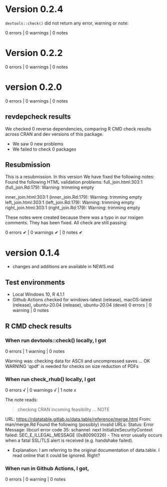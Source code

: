 # Version 0.2.4

`devtools::check()` did not return any error, warning or note:

0 errors | 0 warnings | 0 notes

# Version 0.2.2

0 errors | 0 warnings | 0 notes

# version 0.2.0

0 errors | 0 warnings | 0 notes

## revdepcheck results

We checked 0 reverse dependencies, comparing R CMD check results across CRAN and dev versions of this package.

 * We saw 0 new problems
 * We failed to check 0 packages

## Resubmission
This is a resubmission. In this version We have fixed the following notes:
Found the following HTML validation problems:
full_join.html:303:1 (full_join.Rd:179): Warning: trimming empty <dt>
inner_join.html:303:1 (inner_join.Rd:179): Warning: trimming empty <dt>
left_join.html:303:1 (left_join.Rd:179): Warning: trimming empty <dt>
right_join.html:303:1 (right_join.Rd:179): Warning: trimming empty <dt>

These notes were created because there was a typo in our roxigen comments. They has been fixed. All check are still passing:

0 errors ✔ | 0 warnings ✔ | 0 notes ✔


# version 0.1.4
* changes and additions are available in NEWS.md


## Test environments
* Local Windows 10, R 4.1.1
* Github Actions checked for windows-latest (release), macOS-latest (release), ubuntu-20.04 (release), ubuntu-20.04 (devel)
0 errors | 0 warning | 0 notes 

## R CMD check results

### When run devtools::check() locally, I got
0 errors | 1 warning | 0 notes 

Warning was:
checking data for ASCII and uncompressed saves ... OK
   WARNING
  'qpdf' is needed for checks on size reduction of PDFs

### When run check_rhub() locally, I got
0 errors √ | 0 warnings √ | 1 note x

The note reads: 

> checking CRAN incoming feasibility ... NOTE
  
URL: https://rdatatable.gitlab.io/data.table/reference/merge.html
  From: man/merge.Rd
Found the following (possibly) invalid URLs:
  Status: Error
  Message: libcurl error code 35:
  	schannel: next InitializeSecurityContext failed: SEC_E_ILLEGAL_MESSAGE (0x80090326) - This error usually occurs when a fatal SSL/TLS alert is received (e.g. handshake failed).


* Explanation: I am referring to the original documentation of data.table. I read
online that it could be ignored. Right?


### When run in Github Actions, I got, 
0 errors | 0 warning | 0 notes 

